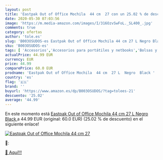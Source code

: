 ```yaml
---
layout: post
title: 'Eastpak Out of Office Mochila  44 cm  27 con un 25.02 % de descuento'
date: 2020-05-30 07:03:56
image: 'https://m.media-amazon.com/images/I/316OzvSwFoL._SL400_.jpg'
comments: true
category: ofertas
author: 'tole.es'
slug: 'B003OSUDOS-es Eastpak Out of Office Mochila 44 cm 27 L Negro Black'
sku: 'B003OSUDOS-es'
tags: [ 'Accesorios','Accesorios para portátiles y netbooks','Bolsas y fundas para portátiles y netbooks','Informática','Mochilas para portátiles y netbooks','mochila', ]
actualPrice: 44.99 EUR
currency: EUR
price: 44.99
comparePrice: 60.0 EUR
prodname: 'Eastpak Out of Office Mochila  44 cm  27 L  Negro  Black '
country: 'es'
flag: '🇪🇸'
brand: ''
buyurl: 'https://www.amazon.es/dp/B003OSUDOS/?tag=tolees-21'
descuento: '25.02'
average: '44.99'
---
```


En este momento está [Eastpak Out of Office Mochila  44 cm  27 L  Negro  Black ](https://www.amazon.es/dp/B003OSUDOS/?tag=tolees-21) a 44.99 EUR (original: 60.0 EUR) (25.02 %  de descuento) en el siguiente enlace!

[![Eastpak Out of Office Mochila  44 cm  27](https://m.media-amazon.com/images/I/316OzvSwFoL._SL400_.jpg)](https://www.amazon.es/dp/B003OSUDOS/?tag=tolees-21)

🔎:


[🛒 Aquí!!!](https://www.amazon.es/dp/B003OSUDOS/?tag=tolees-21)
